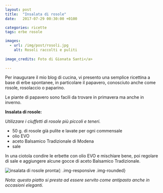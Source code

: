 ```yaml
---
layout: post
title:  "Insalata di rosole"
date:   2017-07-29 00:30:00 +0100

categories: ricette
tags: erbe rosole

images:
  - url: /img/post/rosoli.jpg
    alt: Rosoli raccolti e puliti
   
image_credits: Foto di Gionata Santi</a>
 
---
```

Per inaugurare il mio blog di cucina, vi presento una semplice ricettina a base di erbe spontanee, in particolare il papavero, conosciuto anche come rosole, rosolaccio o paparino.

<!--continua-->

Le piante di papavero sono facili da trovare in primavera ma anche in inverno.

**Insalata di rosole:**

*Utilizzare i ciuffetti di rosole più piccoli e teneri.*
* 50 g. di rosole già pulite e lavate per ogni commensale 
* olio EVO 
* aceto Balsamico Tradizionale di Modena 
* sale 

In una ciotola condire le erbette con olio EVO e mischiare bene, poi regolare di sale e aggiungere alcune gocce di aceto Balsamico Tradizionale. 

<!-- Immagine qui -->
![insalata di rosole pronta](/img/post/insalata.jpg){: .img-responsive .img-rounded}

*Nota: questo piatto si presta ad essere servito come antipasto anche in occasioni eleganti.*
